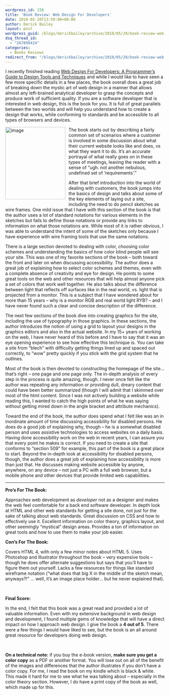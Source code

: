 ```yaml
---
wordpress_id: 158
title: 'Book Review: Web Design For Developers'
date: 2010-05-20T13:59:00+00:00
author: Derick Bailey
layout: post
wordpress_guid: /blogs/derickbailey/archive/2010/05/20/book-review-web-design-for-developers.aspx
dsq_thread_id:
  - "267899424"
categories:
  - Books Reviews
redirect_from: "/blogs/derickbailey/archive/2010/05/20/book-review-web-design-for-developers.aspx/"
---
```

I recently finished reading [Web Design For Developers: A Programmer&rsquo;s Guide to Design Tools and Techniques](http://pragprog.com/titles/bhgwad/web-design-for-developers) and while I would like to have seen a few more specific details in a few places, the book overall does a great job of breaking down the mystic art of web design in a manner that allows almost any left-brained analytical developer to grasp the concepts and produce work of sufficient quality. If you are a software developer that is interested in web design, this is the book for you. It is full of great parallels between the two worlds and will help you understand how to create a design that works, while conforming to standards and be accessible to all types of browsers and devices.

[<img style="border-bottom: 0px;border-left: 0px;margin: 0px 10px 10px 0px;border-top: 0px;border-right: 0px" alt="image" src="//lostechies.com/derickbailey/files/2011/03/image_187EF6AE.png" width="190" align="left" border="0" height="228" />](http://pragprog.com/titles/bhgwad/web-design-for-developers) 

The book starts out by describing a fairly common set of scenarios where a customer is involved in some discussion about what their current website looks like and does, vs what they want it to do. It&rsquo;s an accurate portrayal of what really goes on in these types of meetings, leaving the reader with a sense of &ldquo;ugh. not another nebulous, undefined set of &lsquo;requirements&rsquo;.&rdquo;

After that brief introduction into the world of dealing with customers, the book jumps into the basics of design and talks about some of the key elements of laying out a site, including the need to do pencil sketches as wire frames. One mild issue that I have with this section of the book is that the author uses a lot of standard notations for various elements in the sketches but fails to define those notations or provide any links to information on what those notations are. While most of it is rather obvious, I was able to understand the intent of some of the sketches only because I have experience with wire framing tools that use the same notations.

There is a large section devoted to dealing with color, choosing color schemes and understanding the basics of how color blind people will see your site. This was one of my favorite sections of the book &ndash; both toward the front and later on when discussing accessibility. The author does a great job of explaining how to select color schemes and themes, even with a complete absence of creativity and eye for design. He points to some great tools on the web and other resources that will help almost anyone pick a set of colors that work well together. He also talks about the difference between light that reflects off surfaces like in the real world, vs. light that is projected from a monitor. This is a subject that I have wondered about for more than 15 years &ndash; why is a monitor RGB and real world light RYB? &ndash; and I have never found such a clear and concise description of the difference.

The next few sections of the book dive into creating graphics for the site, including the use of typography in those graphics. In these sections, the author introduces the notion of using a grid to layout your designs in the graphics editors and also in the actual website. In my 15+ years of working on the web, I have never heard of this before and I have to say that it was an eye opening experience to see how effective this technique is. You can take a site from &ldquo;blech&rdquo; with difficulty getting things lined up and spaced out correctly, to &ldquo;wow&rdquo; pretty quickly if you stick with the grid system that he outlines.

Most of the book is then devoted to constructing the homepage of the site&hellip; that&rsquo;s right &ndash; one page and one page only. The in-depth analysis of every step in the process is quite amazing, though. I never once felt like the author was repeating any information or providing dull, dreary content that could have been better summarized (though I will admit that I skimmed over most of the html content. Since I was not actively building a website while reading this, I wanted to catch the high points of what he was saying without getting mired down in the angle bracket and attribute mechanics). 

Toward the end of the book, the author does spend what I felt like was an in inordinate amount of time discussing accessibility for disabled persons. He does do a good job of explaining why, though &ndash; he is a somewhat disabled person and uses assistive technologies to access websites on a daily basis. Having done accessibility work on the web in recent years, I can assure you that every point he makes is correct. If you need to create a site that conforms to &ldquo;section 509&rdquo; for example, this part of the book is a great place to start. Beyond the in-depth look at accessibility for disabled persons, though, the author does a great job of explaining how accessibility is more than just that. He discusses making website accessible by anyone, anywhere, on any device &ndash; not just a PC with a full web browser, but a mobile phone and other devices that provide limited web capabilities.

****

**Pro&rsquo;s For The Book:**

Approaches web development as _developer_ not as a designer and makes the web feel comfortable for a back end software developer. In depth look at HTML and other web standards for getting a site done, not just for the sake of talking about web standards. Great discussion on CSS and how to effectively use it. Excellent information on color theory, graphics layout, and other seemingly &ldquo;mystical&rdquo; design areas. Provides a ton of information on great tools and how to use them to make your job easier.

**Con&rsquo;s For The Book:**

Covers HTML 4, with only a few minor notes about HTML 5. Uses Photoshop and Illustrator throughout the book &ndash; very expensive tools &ndash; though he does offer alternate suggestions but says that you&rsquo;ll have to figure them out yourself. Lacks a few resources for things like standard wireframe notation (&ldquo;what does that big X in the middle of the sketch mean, anyways?!&rdquo; &hellip; well, it&rsquo;s an image place holder&hellip; but he never explained that). 

&nbsp;

**Final Score:**

In the end, I felt that this book was a great read and provided a lot of valuable information. Even with my extensive background in web design and development, I found multiple gems of knowledge that will have a direct impact on how I approach web design. I give the book a **4 out of 5**. There were a few things I would have liked to see, but the book is an all around great resource for developers doing web design.

&nbsp;

**On a technical note:** if you buy the e-book version, **make sure you get a color copy** as a PDF or another format. You will lose out on all of the benefit of the images and differences that the author illustrates if you don&rsquo;t have a color copy. For me, I read the book on my kindle which is black & white. This made it hard for me to see what he was talking about &ndash; especially in the color theory section. However, I do have a print copy of the book as well, which made up for this.
